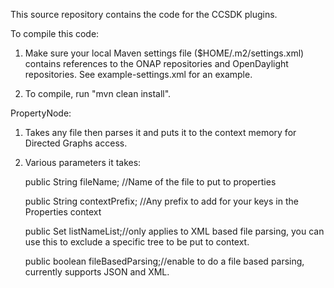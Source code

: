 This source repository contains the code for the CCSDK plugins.

To compile this code:

1. Make sure your local Maven settings file ($HOME/.m2/settings.xml) contains references to the ONAP repositories and OpenDaylight repositories.  See example-settings.xml for an example.

2. To compile, run "mvn clean install".


PropertyNode:
1) Takes any file then parses it and puts it to the context memory for Directed Graphs access.
2) Various parameters it takes:

    public String fileName; //Name of the file to put to properties

    public String contextPrefix; //Any prefix to add for your keys in the Properties context 

    public Set<String> listNameList;//only applies to XML based file parsing, you can use this to exclude a specific tree to be put to context. 

    public boolean fileBasedParsing;//enable to do a file based parsing, currently supports JSON and XML. 
